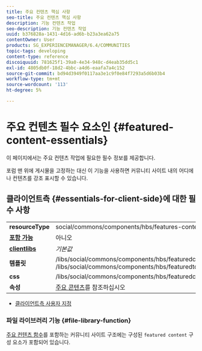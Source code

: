 ```yaml
---
title: 주요 컨텐츠 핵심 사항
seo-title: 주요 컨텐츠 핵심 사항
description: 기능 컨텐츠 작업
seo-description: 기능 컨텐츠 작업
uuid: b376828a-1431-4d16-ad6b-b23a3ea62a75
contentOwner: User
products: SG_EXPERIENCEMANAGER/6.4/COMMUNITIES
topic-tags: developing
content-type: reference
discoiquuid: 781625f1-39a0-4e34-948c-d4eab35dd5c1
exl-id: 4805db0f-18d2-4bbc-a4d6-eaafa7a4c152
source-git-commit: bd94d3949f0117aa3e1c9f0e84f7293a5d6b03b4
workflow-type: tm+mt
source-wordcount: '113'
ht-degree: 5%

---
```


# 주요 컨텐츠 필수 요소인 {#featured-content-essentials}

이 페이지에서는 주요 컨텐츠 작업에 필요한 필수 정보를 제공합니다.

포럼 맨 위에 게시물을 고정하는 대신 이 기능을 사용하면 커뮤니티 사이트 내의 어디에나 컨텐츠를 강조 표시할 수 있습니다.

## 클라이언트측 {#essentials-for-client-side}에 대한 필수 사항

<table> 
 <tbody>
  <tr>
   <td> <strong>resourceType</strong></td> 
   <td>social/commons/components/hbs/features-content</td> 
  </tr>
  <tr>
   <td> <a href="scf.md#add-or-include-a-communities-component"><strong>포함 가능</strong></a></td> 
   <td>아니오</td> 
  </tr>
  <tr>
   <td> <a href="clientlibs.md"><strong>clientlibs</strong></a></td> 
   <td> <i>기본값</i></td> 
  </tr>
  <tr>
   <td> <strong>템플릿</strong></td> 
   <td> /libs/social/commons/components/hbs/featuredcontent/featuredcontent.hbs<br /> /libs/social/commons/components/hbs/featuredtopic/featuredtopic.hbs</td> 
  </tr>
  <tr>
   <td> <strong>css</strong></td> 
   <td> /libs/social/commons/components/hbs/featuredcontent/clientlibs/featuredcontent.css</td> 
  </tr>
  <tr>
   <td><strong> 속성</strong></td> 
   <td><a href="featured.md">주요 콘텐츠</a>를 참조하십시오</td> 
  </tr>
 </tbody>
</table>

* [클라이언트측 사용자 지정](client-customize.md)

### 파일 라이브러리 기능 {#file-library-function}

[주요 컨텐츠 함수](functions.md#featured-content-function)를 포함하는 커뮤니티 사이트 구조에는 구성된 `featured content` 구성 요소가 포함되어 있습니다.
